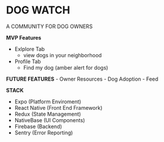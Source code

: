# DOG WATCH
A COMMUNITY FOR DOG OWNERS

**MVP Features**
- Exlplore Tab
  - view dogs in your neighborhood
- Profile Tab
  - Find my dog (amber alert for dogs)
  
**FUTURE FEATURES**
    - Owner Resources
    - Dog Adoption
    - Feed 

**STACK**
- Expo (Platform Enviroment)
- React Native (Front End Framework)
- Redux (State Management)
- NativeBase (UI Components)
- Firebase (Backend)
- Sentry (Error Reporting)
